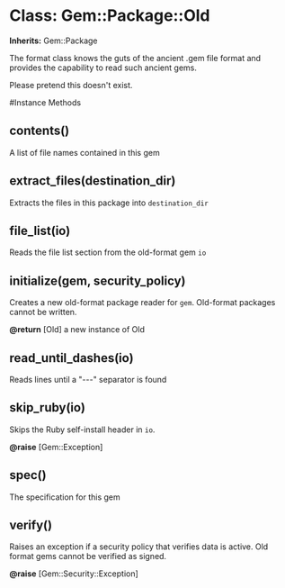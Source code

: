 # Class: Gem::Package::Old
**Inherits:** Gem::Package
    

The format class knows the guts of the ancient .gem file format and provides
the capability to read such ancient gems.

Please pretend this doesn't exist.



#Instance Methods
## contents() [](#method-i-contents)
A list of file names contained in this gem

## extract_files(destination_dir) [](#method-i-extract_files)
Extracts the files in this package into `destination_dir`

## file_list(io) [](#method-i-file_list)
Reads the file list section from the old-format gem `io`

## initialize(gem, security_policy) [](#method-i-initialize)
Creates a new old-format package reader for `gem`.  Old-format packages cannot
be written.

**@return** [Old] a new instance of Old

## read_until_dashes(io) [](#method-i-read_until_dashes)
Reads lines until a "---" separator is found

## skip_ruby(io) [](#method-i-skip_ruby)
Skips the Ruby self-install header in `io`.

**@raise** [Gem::Exception] 

## spec() [](#method-i-spec)
The specification for this gem

## verify() [](#method-i-verify)
Raises an exception if a security policy that verifies data is active. Old
format gems cannot be verified as signed.

**@raise** [Gem::Security::Exception] 

